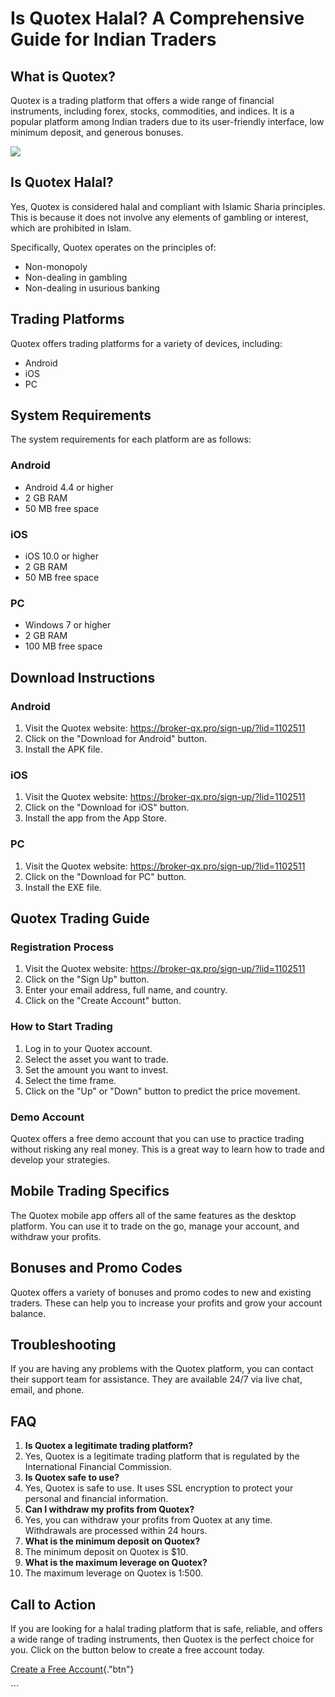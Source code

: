 # Is Quotex Halal? A Comprehensive Guide for Indian Traders

## What is Quotex?

Quotex is a trading platform that offers a wide range of financial
instruments, including forex, stocks, commodities, and indices. It is a
popular platform among Indian traders due to its user-friendly
interface, low minimum deposit, and generous bonuses.

[![](https://static.quotex.io/files/4_en/300_250.jpg)](https://traff.sbs/brokerqxlid)

## Is Quotex Halal?

Yes, Quotex is considered halal and compliant with Islamic Sharia
principles. This is because it does not involve any elements of gambling
or interest, which are prohibited in Islam.

Specifically, Quotex operates on the principles of:

-   Non-monopoly
-   Non-dealing in gambling
-   Non-dealing in usurious banking

## Trading Platforms

Quotex offers trading platforms for a variety of devices, including:

-   Android
-   iOS
-   PC

## System Requirements

The system requirements for each platform are as follows:

### Android

-   Android 4.4 or higher
-   2 GB RAM
-   50 MB free space

### iOS

-   iOS 10.0 or higher
-   2 GB RAM
-   50 MB free space

### PC

-   Windows 7 or higher
-   2 GB RAM
-   100 MB free space

## Download Instructions

### Android

1.  Visit the Quotex website: https://broker-qx.pro/sign-up/?lid=1102511
2.  Click on the "Download for Android" button.
3.  Install the APK file.

### iOS

1.  Visit the Quotex website: https://broker-qx.pro/sign-up/?lid=1102511
2.  Click on the "Download for iOS" button.
3.  Install the app from the App Store.

### PC

1.  Visit the Quotex website: https://broker-qx.pro/sign-up/?lid=1102511
2.  Click on the "Download for PC" button.
3.  Install the EXE file.

## Quotex Trading Guide

### Registration Process

1.  Visit the Quotex website: https://broker-qx.pro/sign-up/?lid=1102511
2.  Click on the "Sign Up" button.
3.  Enter your email address, full name, and country.
4.  Click on the "Create Account" button.

### How to Start Trading

1.  Log in to your Quotex account.
2.  Select the asset you want to trade.
3.  Set the amount you want to invest.
4.  Select the time frame.
5.  Click on the "Up" or "Down" button to predict the price
    movement.

### Demo Account

Quotex offers a free demo account that you can use to practice trading
without risking any real money. This is a great way to learn how to
trade and develop your strategies.

## Mobile Trading Specifics

The Quotex mobile app offers all of the same features as the desktop
platform. You can use it to trade on the go, manage your account, and
withdraw your profits.

## Bonuses and Promo Codes

Quotex offers a variety of bonuses and promo codes to new and existing
traders. These can help you to increase your profits and grow your
account balance.

## Troubleshooting

If you are having any problems with the Quotex platform, you can contact
their support team for assistance. They are available 24/7 via live
chat, email, and phone.

## FAQ

1.  **Is Quotex a legitimate trading platform?**
2.  Yes, Quotex is a legitimate trading platform that is regulated by
    the International Financial Commission.
3.  **Is Quotex safe to use?**
4.  Yes, Quotex is safe to use. It uses SSL encryption to protect your
    personal and financial information.
5.  **Can I withdraw my profits from Quotex?**
6.  Yes, you can withdraw your profits from Quotex at any time.
    Withdrawals are processed within 24 hours.
7.  **What is the minimum deposit on Quotex?**
8.  The minimum deposit on Quotex is \$10.
9.  **What is the maximum leverage on Quotex?**
10. The maximum leverage on Quotex is 1:500.

## Call to Action

If you are looking for a halal trading platform that is safe, reliable,
and offers a wide range of trading instruments, then Quotex is the
perfect choice for you. Click on the button below to create a free
account today.

[Create a Free
Account](\%22https://broker-qx.pro/sign-up/?lid=1102511\%22){."btn"}

\`\`\`

